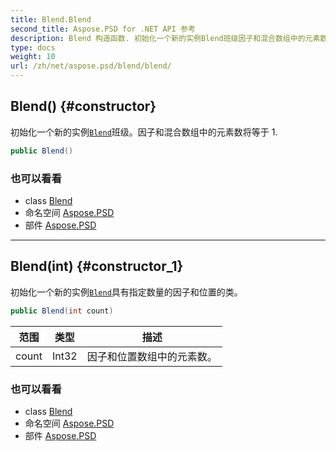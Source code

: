 ```yaml
---
title: Blend.Blend
second_title: Aspose.PSD for .NET API 参考
description: Blend 构造函数. 初始化一个新的实例Blend班级因子和混合数组中的元素数将等于 1.
type: docs
weight: 10
url: /zh/net/aspose.psd/blend/blend/
---
```

## Blend() {#constructor}

初始化一个新的实例[`Blend`](../)班级。因子和混合数组中的元素数将等于 1.

```csharp
public Blend()
```

### 也可以看看

* class [Blend](../)
* 命名空间 [Aspose.PSD](../../blend/)
* 部件 [Aspose.PSD](../../../)

---

## Blend(int) {#constructor_1}

初始化一个新的实例[`Blend`](../)具有指定数量的因子和位置的类。

```csharp
public Blend(int count)
```

| 范围 | 类型 | 描述 |
| --- | --- | --- |
| count | Int32 | 因子和位置数组中的元素数。 |

### 也可以看看

* class [Blend](../)
* 命名空间 [Aspose.PSD](../../blend/)
* 部件 [Aspose.PSD](../../../)


